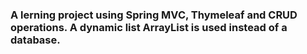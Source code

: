 ### A lerning project using Spring MVC, Thymeleaf and CRUD operations. A dynamic list ArrayList is used instead of a database.
